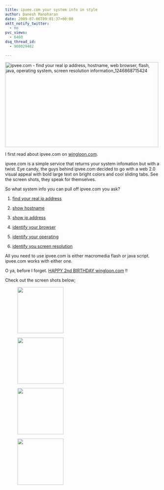 ```yaml
---
title: ipvee.com your system info in style
author: Danesh Manoharan
date: 2009-07-06T09:01:37+00:00
aktt_notify_twitter:
  - no
pvc_views:
  - 6460
dsq_thread_id:
  - 908029482

---
```

[<img loading="lazy" class="alignnone size-medium wp-image-1609" title="ipvee.com - find your real ip address, hostname, web browser, flash, java, operating system, screen resolution information_1246868715424" src="/wp-content/uploads/2009/07/ipvee.com-find-your-real-ip-address-hostname-web-browser-flash-java-operating-system-screen-resolution-information_1246868715424-499x276.png" alt="ipvee.com - find your real ip address, hostname, web browser, flash, java, operating system, screen resolution information_1246868715424" width="499" height="276" srcset="/wp-content/uploads/2009/07/ipvee.com-find-your-real-ip-address-hostname-web-browser-flash-java-operating-system-screen-resolution-information_1246868715424-499x276.png 499w, /wp-content/uploads/2009/07/ipvee.com-find-your-real-ip-address-hostname-web-browser-flash-java-operating-system-screen-resolution-information_1246868715424.png 970w" sizes="(max-width: 499px) 100vw, 499px" />][1]

I first read about ipvee.com on [wingloon.com][2].

ipvee.com is a simple service that returns your system infomation but with a twist. Eye candy, the guys behind ipvee.com decided to go with a web 2.0 visual appeal with bold large text on bright colors and cool sliding tabs. See the screen shots, they speak for themselves.

So what system info you can pull off ipvee.com you ask?

1. [find your real ip address][3]

2. [show hostname][3]

3. [show ip address][3]

4. [identify your browser][3]

5. [identify your operating][3]

6. [identify you screen resolution][3]

All you need to use ipvee.com is either macromedia flash or java script. ipvee.com works with either one.

O ya, before I forget. [HAPPY 2nd BIRTHDAY wingloon.com][4] !!

Check out the screen shots below;

<div id='gallery-3' class='gallery galleryid-1605 gallery-columns-4 gallery-size-thumbnail'>
  <figure class='gallery-item'> 
  
  <div class='gallery-icon landscape'>
    <a href='/posts/ipvee-com-your-system-info-in-style/ipvee-com-find-your-real-ip-address-hostname-web-browser-flash-java-operating-system-screen-resolution-information_1246868758146/'><img width="150" height="150" src="/wp-content/uploads/2009/07/ipvee.com-find-your-real-ip-address-hostname-web-browser-flash-java-operating-system-screen-resolution-information_1246868758146-150x150.png" class="attachment-thumbnail size-thumbnail" alt="" loading="lazy" /></a>
  </div></figure><figure class='gallery-item'> 
  
  <div class='gallery-icon landscape'>
    <a href='/posts/ipvee-com-your-system-info-in-style/ipvee-com-find-your-real-ip-address-hostname-web-browser-flash-java-operating-system-screen-resolution-information_1246868715424/'><img width="150" height="150" src="/wp-content/uploads/2009/07/ipvee.com-find-your-real-ip-address-hostname-web-browser-flash-java-operating-system-screen-resolution-information_1246868715424-150x150.png" class="attachment-thumbnail size-thumbnail" alt="" loading="lazy" /></a>
  </div></figure><figure class='gallery-item'> 
  
  <div class='gallery-icon landscape'>
    <a href='/posts/ipvee-com-your-system-info-in-style/ipvee-com-find-your-real-ip-address-hostname-web-browser-flash-java-operating-system-screen-resolution-information_1246868742483/'><img width="150" height="150" src="/wp-content/uploads/2009/07/ipvee.com-find-your-real-ip-address-hostname-web-browser-flash-java-operating-system-screen-resolution-information_1246868742483-150x150.png" class="attachment-thumbnail size-thumbnail" alt="" loading="lazy" /></a>
  </div></figure><figure class='gallery-item'> 
  
  <div class='gallery-icon landscape'>
    <a href='/posts/ipvee-com-your-system-info-in-style/ipvee-com-find-your-real-ip-address-hostname-web-browser-flash-java-operating-system-screen-resolution-information_1246868748353/'><img width="150" height="150" src="/wp-content/uploads/2009/07/ipvee.com-find-your-real-ip-address-hostname-web-browser-flash-java-operating-system-screen-resolution-information_1246868748353-150x150.png" class="attachment-thumbnail size-thumbnail" alt="" loading="lazy" /></a>
  </div></figure>
</div>

 [1]: /wp-content/uploads/2009/07/ipvee.com-find-your-real-ip-address-hostname-web-browser-flash-java-operating-system-screen-resolution-information_1246868715424.png
 [2]: http://wingloon.com/2009/01/02/find-your-ip-address-web-browser-operating-system-and-screen-resolution-info-using-ipvee/
 [3]: http://www.ipvee.com/
 [4]: http://wingloon.com/2009/07/02/2nd-year-anniversary-for-my-blog/